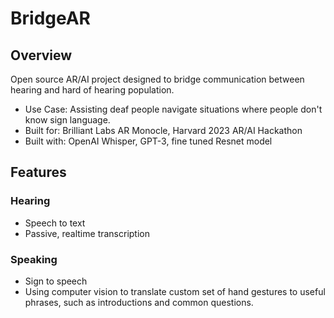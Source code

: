 # BridgeAR

## Overview 
Open source AR/AI project designed to bridge communication between hearing and hard of hearing population.

- Use Case: Assisting deaf people navigate situations where people don't know sign language.
- Built for: Brilliant Labs AR Monocle, Harvard 2023 AR/AI Hackathon
- Built with: OpenAI Whisper, GPT-3, fine tuned Resnet model
## Features
### Hearing
- Speech to text
- Passive, realtime transcription
### Speaking
- Sign to speech
- Using computer vision to translate custom set of hand gestures to useful phrases, such as introductions and common questions. 

